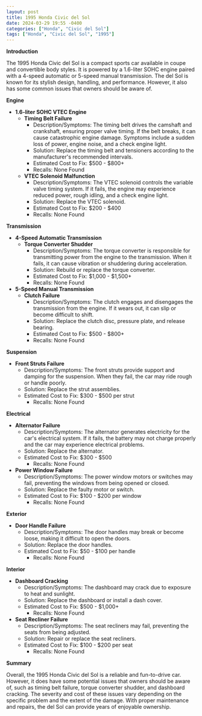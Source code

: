 ```yaml
---
layout: post
title: 1995 Honda Civic del Sol
date: 2024-03-29 19:55 -0400
categories: ["Honda", "Civic del Sol"]
tags: ["Honda", "Civic del Sol", "1995"]
---
```

**Introduction**

The 1995 Honda Civic del Sol is a compact sports car available in coupe and convertible body styles. It is powered by a 1.6-liter SOHC engine paired with a 4-speed automatic or 5-speed manual transmission. The del Sol is known for its stylish design, handling, and performance. However, it also has some common issues that owners should be aware of.

**Engine**

* **1.6-liter SOHC VTEC Engine**
    * **Timing Belt Failure**
        * Description/Symptoms: The timing belt drives the camshaft and crankshaft, ensuring proper valve timing. If the belt breaks, it can cause catastrophic engine damage. Symptoms include a sudden loss of power, engine noise, and a check engine light.
        * Solution: Replace the timing belt and tensioners according to the manufacturer's recommended intervals.
        * Estimated Cost to Fix: $500 - $800+
        * Recalls: None Found
    * **VTEC Solenoid Malfunction**
        * Description/Symptoms: The VTEC solenoid controls the variable valve timing system. If it fails, the engine may experience reduced power, rough idling, and a check engine light.
        * Solution: Replace the VTEC solenoid.
        * Estimated Cost to Fix: $200 - $400
        * Recalls: None Found

**Transmission**

* **4-Speed Automatic Transmission**
    * **Torque Converter Shudder**
        * Description/Symptoms: The torque converter is responsible for transmitting power from the engine to the transmission. When it fails, it can cause vibration or shuddering during acceleration.
        * Solution: Rebuild or replace the torque converter.
        * Estimated Cost to Fix: $1,000 - $1,500+
        * Recalls: None Found
* **5-Speed Manual Transmission**
    * **Clutch Failure**
        * Description/Symptoms: The clutch engages and disengages the transmission from the engine. If it wears out, it can slip or become difficult to shift.
        * Solution: Replace the clutch disc, pressure plate, and release bearing.
        * Estimated Cost to Fix: $500 - $800+
        * Recalls: None Found

**Suspension**

* **Front Struts Failure**
    * Description/Symptoms: The front struts provide support and damping for the suspension. When they fail, the car may ride rough or handle poorly.
    * Solution: Replace the strut assemblies.
    * Estimated Cost to Fix: $300 - $500 per strut
        * Recalls: None Found

**Electrical**

* **Alternator Failure**
    * Description/Symptoms: The alternator generates electricity for the car's electrical system. If it fails, the battery may not charge properly and the car may experience electrical problems.
    * Solution: Replace the alternator.
    * Estimated Cost to Fix: $300 - $500
        * Recalls: None Found
* **Power Window Failure**
    * Description/Symptoms: The power window motors or switches may fail, preventing the windows from being opened or closed.
    * Solution: Replace the faulty motor or switch.
    * Estimated Cost to Fix: $100 - $200 per window
        * Recalls: None Found

**Exterior**

* **Door Handle Failure**
    * Description/Symptoms: The door handles may break or become loose, making it difficult to open the doors.
    * Solution: Replace the door handles.
    * Estimated Cost to Fix: $50 - $100 per handle
        * Recalls: None Found

**Interior**

* **Dashboard Cracking**
    * Description/Symptoms: The dashboard may crack due to exposure to heat and sunlight.
    * Solution: Replace the dashboard or install a dash cover.
    * Estimated Cost to Fix: $500 - $1,000+
        * Recalls: None Found
* **Seat Recliner Failure**
    * Description/Symptoms: The seat recliners may fail, preventing the seats from being adjusted.
    * Solution: Repair or replace the seat recliners.
    * Estimated Cost to Fix: $100 - $200 per seat
        * Recalls: None Found

**Summary**

Overall, the 1995 Honda Civic del Sol is a reliable and fun-to-drive car. However, it does have some potential issues that owners should be aware of, such as timing belt failure, torque converter shudder, and dashboard cracking. The severity and cost of these issues vary depending on the specific problem and the extent of the damage. With proper maintenance and repairs, the del Sol can provide years of enjoyable ownership.

